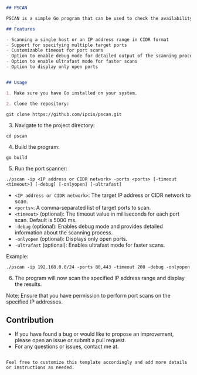 ```markdown
## PSCAN

PSCAN is a simple Go program that can be used to check the availability of TCP ports on a target IP address range.

## Features

- Scanning a single host or an IP address range in CIDR format
- Support for specifying multiple target ports
- Customizable timeout for port scans
- Option to enable debug mode for detailed output of the scanning process
- Option to enable ultrafast mode for faster scans
- Option to display only open ports


## Usage

1. Make sure you have Go installed on your system.

2. Clone the repository:
```

```shell
git clone https://github.com/ipcis/pscan.git
```

3. Navigate to the project directory:

```shell
cd pscan
```

4. Build the program:

```shell
go build
```

5. Run the port scanner:

```shell
./pscan -ip <IP address or CIDR network> -ports <ports> [-timeout <timeout>] [-debug] [-onlyopen] [-ultrafast]
```

- `<IP address or CIDR network>`: The target IP address or CIDR network to scan.
- `<ports>`: A comma-separated list of target ports to scan.
- `<timeout>` (optional): The timeout value in milliseconds for each port scan. Default is 5000 ms.
- `-debug` (optional): Enables debug mode and provides detailed information about the scanning process.
- `-onlyopen` (optional): Displays only open ports.
- `-ultrafast` (optional): Enables ultrafast mode for faster scans.

Example:

```shell
./pscan -ip 192.168.0.0/24 -ports 80,443 -timeout 200 -debug -onlyopen
```

6. The program will now scan the specified IP address range and display the results.

Note: Ensure that you have permission to perform port scans on the specified IP addresses.

## Contribution

- If you have found a bug or would like to propose an improvement, please open an issue or submit a pull request.
- For any questions or issues, contact me at.
```

Feel free to customize this template accordingly and add more details or instructions as needed.
